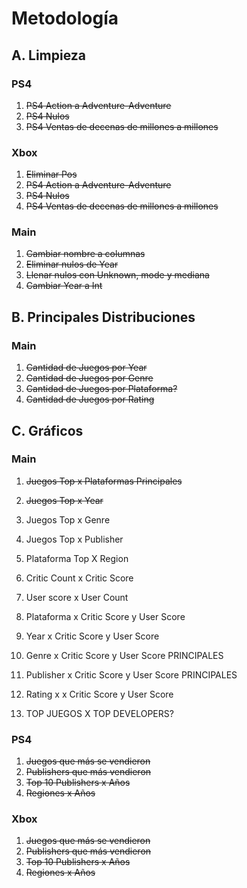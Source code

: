 # Metodología
## A. Limpieza
### PS4
1. ~~PS4 Action a Adventure-Adventure~~
2. ~~PS4 Nulos~~
3. ~~PS4 Ventas de decenas de millones a millones~~

### Xbox
1. ~~Eliminar Pos~~
2. ~~PS4 Action a Adventure-Adventure~~
3. ~~PS4 Nulos~~
4. ~~PS4 Ventas de decenas de millones a millones~~

### Main
1. ~~Cambiar nombre a columnas~~
2. ~~Eliminar nulos de Year~~
3. ~~Llenar nulos con Unknown, mode y mediana~~
4. ~~Cambiar Year a Int~~


## B. Principales Distribuciones
### Main
1. ~~Cantidad de Juegos por Year~~
2. ~~Cantidad de Juegos por Genre~~
4. ~~Cantidad de Juegos por Plataforma?~~
5. ~~Cantidad de Juegos por Rating~~
   

## C. Gráficos
### Main
1. ~~Juegos Top x Plataformas Principales~~
2. ~~Juegos Top x Year~~
3. Juegos Top x Genre
4. Juegos Top x Publisher
   
5. Plataforma Top X Region
6. Critic Count x Critic Score
7. User score x User Count
8. Plataforma x Critic Score y User Score
9.  Year x Critic Score y User Score
10. Genre x Critic Score y User Score PRINCIPALES
11. Publisher x Critic Score y User Score PRINCIPALES
12. Rating x x Critic Score y User Score
13. TOP JUEGOS X TOP DEVELOPERS?

### PS4
1. ~~Juegos que más se vendieron~~
2. ~~Publishers que más vendieron~~
3. ~~Top 10 Publishers x Años~~
4. ~~Regiones x Años~~

### Xbox
1. ~~Juegos que más se vendieron~~
2. ~~Publishers que más vendieron~~
3. ~~Top 10 Publishers x Años~~
4. ~~Regiones x Años~~
